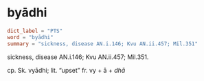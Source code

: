 # byādhi

``` toml
dict_label = "PTS"
word = "byādhi"
summary = "sickness, disease AN.i.146; Kvu AN.ii.457; Mil.351"
```

sickness, disease AN.i.146; Kvu AN.ii.457; Mil.351.

cp. Sk. vyādhi; lit. “upset” fr. vy \+ ā \+ *dhā*

